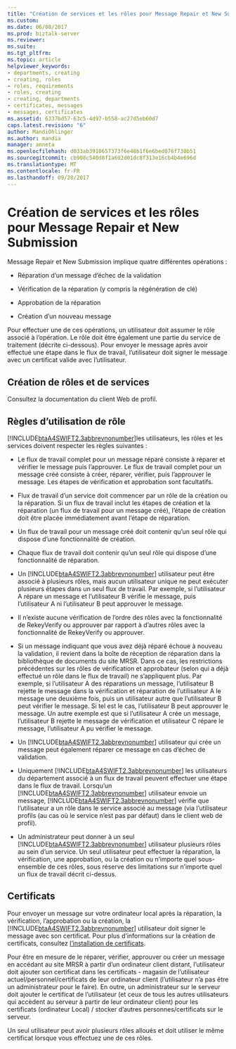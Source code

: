 ```yaml
---
title: "Création de services et les rôles pour Message Repair et New Submission | Documents Microsoft"
ms.custom: 
ms.date: 06/08/2017
ms.prod: biztalk-server
ms.reviewer: 
ms.suite: 
ms.tgt_pltfrm: 
ms.topic: article
helpviewer_keywords:
- departments, creating
- creating, roles
- roles, requirements
- roles, creating
- creating, departments
- certificates, messages
- messages, certificates
ms.assetid: 6337bd57-63c5-4d97-b558-ac27d5eb60d7
caps.latest.revision: "6"
author: MandiOhlinger
ms.author: mandia
manager: anneta
ms.openlocfilehash: d033ab3910657373f6e48b1f6e6bed076f730b51
ms.sourcegitcommit: cb908c540d8f1a692d01dc8f313e16cb4b4e696d
ms.translationtype: MT
ms.contentlocale: fr-FR
ms.lasthandoff: 09/20/2017
---
```

# <a name="creating-departments-and-roles-for-message-repair-and-new-submission"></a>Création de services et les rôles pour Message Repair et New Submission
Message Repair et New Submission implique quatre différentes opérations :  
  
-   Réparation d’un message d’échec de la validation  
  
-   Vérification de la réparation (y compris la régénération de clé)  
  
-   Approbation de la réparation  
  
-   Création d’un nouveau message  
  
 Pour effectuer une de ces opérations, un utilisateur doit assumer le rôle associé à l’opération. Le rôle doit être également une partie du service de traitement (décrite ci-dessous). Pour envoyer le message après avoir effectué une étape dans le flux de travail, l’utilisateur doit signer le message avec un certificat valide avec l’utilisateur.  
  
## <a name="creating-departments-and-roles"></a>Création de rôles et de services  
 Consultez la documentation du client Web de profil.  
  
## <a name="rules-of-role-use"></a>Règles d’utilisation de rôle  
 [!INCLUDE[btaA4SWIFT2.3abbrevnonumber](../../includes/btaa4swift2-3abbrevnonumber-md.md)]les utilisateurs, les rôles et les services doivent respecter les règles suivantes :  
  
-   Le flux de travail complet pour un message réparé consiste à réparer et vérifier le message puis l’approuver. Le flux de travail complet pour un message créé consiste à créer, réparer, vérifier, puis l’approuver le message. Les étapes de vérification et approbation sont facultatifs.  
  
-   Flux de travail d’un service doit commencer par un rôle de la création ou la réparation. Si un flux de travail inclut les étapes de création et la réparation (un flux de travail pour un message créé), l’étape de création doit être placée immédiatement avant l’étape de réparation.  
  
-   Un flux de travail pour un message créé doit contenir qu’un seul rôle qui dispose d’une fonctionnalité de création.  
  
-   Chaque flux de travail doit contenir qu’un seul rôle qui dispose d’une fonctionnalité de réparation.  
  
-   Un [!INCLUDE[btaA4SWIFT2.3abbrevnonumber](../../includes/btaa4swift2-3abbrevnonumber-md.md)] utilisateur peut être associé à plusieurs rôles, mais aucun utilisateur unique ne peut exécuter plusieurs étapes dans un seul flux de travail. Par exemple, si l’utilisateur A répare un message et l’utilisateur B vérifie le message, puis l’utilisateur A ni l’utilisateur B peut approuver le message.  
  
-   Il n’existe aucune vérification de l’ordre des rôles avec la fonctionnalité de RekeyVerify ou approuver par rapport à d’autres rôles avec la fonctionnalité de RekeyVerify ou approuver.  
  
-   Si un message indiquant que vous avez déjà réparé échoue à nouveau la validation, il revient dans la boîte de réception de réparation dans la bibliothèque de documents du site MRSR. Dans ce cas, les restrictions précédentes sur les rôles de vérification et approbateur (selon qui a déjà effectué un rôle dans le flux de travail) ne s’appliquent plus. Par exemple, si l’utilisateur A des réparations un message, l’utilisateur B rejette le message dans la vérification et réparation de l’utilisateur A le message une deuxième fois, puis un utilisateur autre que l’utilisateur B peut vérifier le message. Si tel est le cas, l’utilisateur B peut approuver le message. Un autre exemple est que si l’utilisateur A crée un message, l’utilisateur B rejette le message de vérification et utilisateur C répare le message, l’utilisateur A pu vérifier le message.  
  
-   Un [!INCLUDE[btaA4SWIFT2.3abbrevnonumber](../../includes/btaa4swift2-3abbrevnonumber-md.md)] utilisateur qui crée un message peut également réparer ce message en cas d’échec de validation.  
  
-   Uniquement [!INCLUDE[btaA4SWIFT2.3abbrevnonumber](../../includes/btaa4swift2-3abbrevnonumber-md.md)] les utilisateurs du département associé à un flux de travail peuvent effectuer une étape dans le flux de travail. Lorsqu’un [!INCLUDE[btaA4SWIFT2.3abbrevnonumber](../../includes/btaa4swift2-3abbrevnonumber-md.md)] utilisateur envoie un message, [!INCLUDE[btaA4SWIFT2.3abbrevnonumber](../../includes/btaa4swift2-3abbrevnonumber-md.md)] vérifie que l’utilisateur a un rôle dans le service associé au message (via l’utilisateur profils (au cas où le service n’est pas par défaut) dans le client web de profil).  
  
-   Un administrateur peut donner à un seul [!INCLUDE[btaA4SWIFT2.3abbrevnonumber](../../includes/btaa4swift2-3abbrevnonumber-md.md)] utilisateur plusieurs rôles au sein d’un service. Un seul utilisateur peut effectuer la réparation, la vérification, une approbation, ou la création ou n’importe quel sous-ensemble de ces rôles, sous réserve des limitations sur n’importe quel un flux de travail décrit ci-dessus.  
  
## <a name="certificates"></a>Certificats  
 Pour envoyer un message sur votre ordinateur local après la réparation, la vérification, l’approbation ou la création, la [!INCLUDE[btaA4SWIFT2.3abbrevnonumber](../../includes/btaa4swift2-3abbrevnonumber-md.md)] utilisateur doit signer le message avec son certificat. Pour plus d’informations sur la création de certificats, consultez [l’installation de certificats](../../adapters-and-accelerators/accelerator-swift/installing-certificates.md).  
  
 Pour être en mesure de le réparer, vérifier, approuver ou créer un message en accédant au site MRSR à partir d’un ordinateur client distant, l’utilisateur doit ajouter son certificat dans les certificats - magasin de l’utilisateur actuel/personnel/certificats de leur ordinateur client (l’utilisateur n’a pas être un administrateur pour le faire). En outre, un administrateur sur le serveur doit ajouter le certificat de l’utilisateur (et ceux de tous les autres utilisateurs qui accèdent au serveur à partir de leur ordinateur client) pour les certificats (ordinateur Local) / stocker d’autres personnes/certificats sur le serveur.  
  
 Un seul utilisateur peut avoir plusieurs rôles alloués et doit utiliser le même certificat lorsque vous effectuez une de ces rôles.